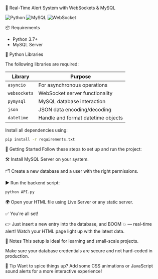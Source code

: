   🚀 Real-Time Alert System with WebSockets & MySQL

  ![Python](https://img.shields.io/badge/Python-3.7+-blue?logo=python)
  ![MySQL](https://img.shields.io/badge/MySQL-Server-005C84?logo=mysql)
  ![WebSocket](https://img.shields.io/badge/WebSocket-Enabled-green)

  📦 Requirements

  - Python 3.7+
  - MySQL Server

  🐍 Python Libraries

  The following libraries are required:

  | Library      | Purpose                              |
  |--------------|--------------------------------------|
  | `asyncio`    | For asynchronous operations          |
  | `websockets` | WebSocket server functionality       |
  | `pymysql`    | MySQL database interaction           |
  | `json`       | JSON data encoding/decoding          |
  | `datetime`   | Handle and format datetime objects   |

  Install all dependencies using:

```bash
pip install -r requirements.txt
```

🚀 Getting Started
Follow these steps to set up and run the project:

🛠️ Install MySQL Server on your system.

🗂️ Create a new database and a user with the right permissions.

▶️ Run the backend script:

```bash
python API.py
```

🌍 Open your HTML file using Live Server or any static server.

✅ You're all set!

👉 Just insert a new entry into the database, and BOOM 💥 — real-time alert!
Watch your HTML page light up with the latest data.

📌 Notes
This setup is ideal for learning and small-scale projects.

Make sure your database credentials are secure and not hard-coded in production.

🧠 Tip
Want to spice things up? Add some CSS animations or JavaScript sound alerts for a more interactive experience!
